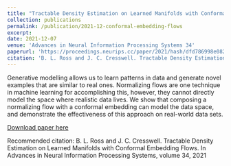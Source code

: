 ```yaml
---
title: "Tractable Density Estimation on Learned Manifolds with Conformal Embedding Flows"
collection: publications
permalink: /publication/2021-12-conformal-embedding-flows
excerpt: 
date: 2021-12-07
venue: 'Advances in Neural Information Processing Systems 34'
paperurl: 'https://proceedings.neurips.cc/paper/2021/hash/dfd786998e082758be12670d856df755-Abstract.html'
citation: 'B. L. Ross and J. C. Cresswell. Tractable Density Estimation on Learned Manifolds with Conformal Embedding Flows. In Advances in Neural Information Processing Systems, volume 34, 2021'
---
```

Generative modelling allows us to learn patterns in data and generate novel examples that are similar to real ones. Normalizing flows are one technique in machine learning for accomplishing this, however, they cannot directly model the space where realistic data lives. We show that composing a normalizing flow with a conformal embedding can model the data space, and demonstrate the effectiveness of this approach on real-world data sets.

[Download paper here](http://jescresswell.github.io/files/NeurIPS-2021-tractable-density-estimation-on-learned-manifolds-with-conformal-embedding-flows-Paper.pdf)

Recommended citation: B. L. Ross and J. C. Cresswell. Tractable Density Estimation on Learned Manifolds with Conformal Embedding Flows. In Advances in Neural Information Processing Systems, volume 34, 2021
